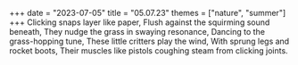 +++
date = "2023-07-05"
title = "05.07.23"
themes = ["nature", "summer"]
+++
Clicking snaps layer like paper,
Flush against the squirming sound beneath,
They nudge the grass in swaying resonance,
Dancing to the grass-hopping tune,
These little critters play the wind,
With sprung legs and rocket boots,
Their muscles like pistols coughing steam from clicking joints.
